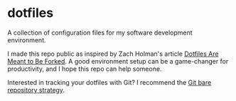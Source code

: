 # dotfiles

A collection of configuration files for my software development environment.

I made this repo public as inspired by Zach Holman's article [Dotfiles Are Meant to Be Forked](https://zachholman.com/2010/08/dotfiles-are-meant-to-be-forked/). A good environment setup can be a game-changer for productivity, and I hope this repo can help someone.

Interested in tracking your dotfiles with Git? I recommend the [Git bare repository strategy](https://www.atlassian.com/git/tutorials/dotfiles).
